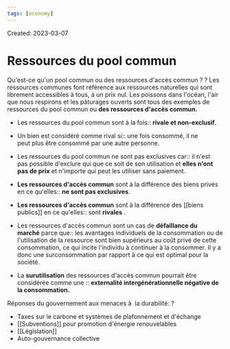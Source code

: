 ```yaml
---
tags: [economy]
---
```

Created: 2023-03-07

# Ressources du pool commun
Qu'est-ce qu'un pool commun ou des ressources d'accès commun ?
?
Les ressources communes font référence aux ressources naturelles qui sont librement accessibles à tous, à un prix nul.
Les poissons dans l'océan, l'air que nous respirons et les pâturages ouverts sont tous des exemples de ressources du pool commun ou **des ressources d'accès commun.**
<!--SR:!2024-05-28,55,130-->

- Les ressources du pool commun sont à la fois:: **rivale et non-exclusif**.
<!--SR:!2024-07-07,182,210-->
- Un bien est considéré comme rival si:: une fois consommé, il ne peut plus être consommé par une autre personne.
<!--SR:!2024-07-21,194,230-->
- Les ressources du pool commun ne sont pas exclusives car:: il n'est pas possible d'exclure qui que ce soit de son utilisation et **elles n'ont pas de prix** et n'importe qui peut les utiliser sans paiement.
<!--SR:!2024-09-14,175,210-->
- **Les ressources d'accès commun** sont à la différence des biens privés en ce qu'elles:: **ne sont pas exclusives**.
<!--SR:!2024-04-15,12,150-->
- **Les ressources d'accès commun** sont  à la différence des [[biens publics]] en ce qu'elles:: sont **rivales** .
<!--SR:!2024-04-20,86,190-->
- Les ressources d'accès commun sont un cas de **défaillance du marché** parce que:: les avantages individuels de la consommation ou de l'utilisation de la ressource sont bien supérieurs au coût privé de cette consommation, ce qui incite l'individu à continuer à la consommer. Il y a donc une surconsommation par rapport à ce qui est optimal pour la société.
<!--SR:!2024-04-13,14,130-->
- La **surutilisation** des ressources d'accès commun pourrait être considérée comme une :: **externalité intergénérationnelle négative de la consommation.**
<!--SR:!2024-05-14,91,136-->

Réponses du gouvernement aux menaces à  la durabilité:
?
-   Taxes sur le carbone et systèmes de plafonnement et d'échange
-   [[Subventions]] pour promotion d'énergie renouvelables
-   [[Législation]]
-   Auto-gouvernance collective
<!--SR:!2024-05-05,35,130-->
